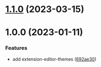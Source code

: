 # [1.1.0](https://github.com/purocean/yank-note-extension/compare/extension-editor-themes-1.0.0...extension-editor-themes-1.1.0) (2023-03-15)



# 1.0.0 (2023-01-11)


### Features

* add extension-editor-themes ([692ae30](https://github.com/purocean/yank-note-extension/commit/692ae30364e3c2215ba945faed8926a777181277))



